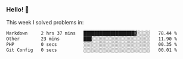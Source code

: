 ### Hello! 👋

This week I solved problems in:

<!--START_SECTION:waka-->

```txt
Markdown     2 hrs 37 mins   ███████████████████▓░░░░░   78.44 %
Other        23 mins         ███░░░░░░░░░░░░░░░░░░░░░░   11.90 %
PHP          0 secs          ░░░░░░░░░░░░░░░░░░░░░░░░░   00.35 %
Git Config   0 secs          ░░░░░░░░░░░░░░░░░░░░░░░░░   00.01 %
```

<!--END_SECTION:waka-->
